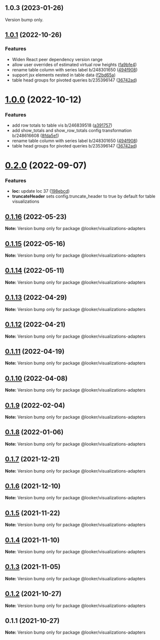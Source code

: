 ## 1.0.3 (2023-01-26)

Version bump only.

## [1.0.1](https://github.com/looker-open-source/components/compare/22.16.0...1.0.1) (2022-10-26)

### Features

- Widen React peer dependency version range
- allow user overrides of estimated virtual row heights ([fa9bfe4](https://github.com/looker-open-source/components/commit/fa9bfe465e95f263b797b41824269362d2383bf4))
- rename table column with series label b/248301650 ([494f908](https://github.com/looker-open-source/components/commit/494f90846c12ac87e8f1737d1b20e226a15d7a12))
- support jsx elements nested in table data ([f2bd65a](https://github.com/looker-open-source/components/commit/f2bd65a3a87904e4aac398905ee06e10b2efc950))
- table head groups for pivoted queries b/235396147 ([36742ad](https://github.com/looker-open-source/components/commit/36742ad1a507850aad8d7946e7cdf2f0fbe03ce0))

# [1.0.0](https://github.com/looker-open-source/components/compare/22.16.0...1.0.0) (2022-10-12)

### Features

- add row totals to table vis b/246839518 ([a391757](https://github.com/looker-open-source/components/commit/a39175700751360053da1a237126cdd25981b982))
- add show_totals and show_row_totals config transformation b/248616608 ([8fda5e1](https://github.com/looker-open-source/components/commit/8fda5e15d6622b9928399f8e13393b3a8383973c))
- rename table column with series label b/248301650 ([494f908](https://github.com/looker-open-source/components/commit/494f90846c12ac87e8f1737d1b20e226a15d7a12))
- table head groups for pivoted queries b/235396147 ([36742ad](https://github.com/looker-open-source/components/commit/36742ad1a507850aad8d7946e7cdf2f0fbe03ce0))

# [0.2.0](https://github.com/looker-open-source/components/compare/22.10.3...0.2.0) (2022-09-07)

### Features

- **loc:** update loc 37 ([198ebcd](https://github.com/looker-open-source/components/commit/198ebcd45101930956837f2495863fe2f2419ace))
- **truncateHeader** sets config.truncate_header to true by default for table visualizations

## [0.1.16](https://github.com/looker-open-source/components/compare/@looker/visualizations-adapters@0.1.15...@looker/visualizations-adapters@0.1.16) (2022-05-23)

**Note:** Version bump only for package @looker/visualizations-adapters

## [0.1.15](https://github.com/looker-open-source/components/compare/@looker/visualizations-adapters@0.1.14...@looker/visualizations-adapters@0.1.15) (2022-05-16)

**Note:** Version bump only for package @looker/visualizations-adapters

## [0.1.14](https://github.com/looker-open-source/components/compare/@looker/visualizations-adapters@0.1.13...@looker/visualizations-adapters@0.1.14) (2022-05-11)

**Note:** Version bump only for package @looker/visualizations-adapters

## [0.1.13](https://github.com/looker-open-source/components/compare/@looker/visualizations-adapters@0.1.12...@looker/visualizations-adapters@0.1.13) (2022-04-29)

**Note:** Version bump only for package @looker/visualizations-adapters

## [0.1.12](https://github.com/looker-open-source/components/compare/@looker/visualizations-adapters@0.1.11...@looker/visualizations-adapters@0.1.12) (2022-04-21)

**Note:** Version bump only for package @looker/visualizations-adapters

## [0.1.11](https://github.com/looker-open-source/components/compare/@looker/visualizations-adapters@0.1.10...@looker/visualizations-adapters@0.1.11) (2022-04-19)

**Note:** Version bump only for package @looker/visualizations-adapters

## [0.1.10](https://github.com/looker-open-source/components/compare/@looker/visualizations-adapters@0.1.9...@looker/visualizations-adapters@0.1.10) (2022-04-08)

**Note:** Version bump only for package @looker/visualizations-adapters

## [0.1.9](https://github.com/looker-open-source/components/compare/@looker/visualizations-adapters@0.1.8...@looker/visualizations-adapters@0.1.9) (2022-02-04)

**Note:** Version bump only for package @looker/visualizations-adapters

## [0.1.8](https://github.com/looker-open-source/components/compare/@looker/visualizations-adapters@0.1.7...@looker/visualizations-adapters@0.1.8) (2022-01-06)

**Note:** Version bump only for package @looker/visualizations-adapters

## [0.1.7](https://github.com/looker-open-source/components/compare/@looker/visualizations-adapters@0.1.6...@looker/visualizations-adapters@0.1.7) (2021-12-21)

**Note:** Version bump only for package @looker/visualizations-adapters

## [0.1.6](https://github.com/looker-open-source/components/compare/@looker/visualizations-adapters@0.1.5...@looker/visualizations-adapters@0.1.6) (2021-12-10)

**Note:** Version bump only for package @looker/visualizations-adapters

## [0.1.5](https://github.com/looker-open-source/components/compare/@looker/visualizations-adapters@0.1.4...@looker/visualizations-adapters@0.1.5) (2021-11-22)

**Note:** Version bump only for package @looker/visualizations-adapters

## [0.1.4](https://github.com/looker-open-source/components/compare/@looker/visualizations-adapters@0.1.3...@looker/visualizations-adapters@0.1.4) (2021-11-10)

**Note:** Version bump only for package @looker/visualizations-adapters

## [0.1.3](https://github.com/looker-open-source/components/compare/@looker/visualizations-adapters@0.1.2...@looker/visualizations-adapters@0.1.3) (2021-11-05)

**Note:** Version bump only for package @looker/visualizations-adapters

## [0.1.2](https://github.com/looker-open-source/components/compare/@looker/visualizations-adapters@0.1.1...@looker/visualizations-adapters@0.1.2) (2021-10-27)

**Note:** Version bump only for package @looker/visualizations-adapters

## 0.1.1 (2021-10-27)

**Note:** Version bump only for package @looker/visualizations-adapters
